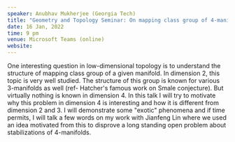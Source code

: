 ```yaml
---
speaker: Anubhav Mukherjee (Georgia Tech)
title: "Geometry and Topology Seminar: On mapping class group of 4-manifolds"
date: 16 Jan, 2022
time: 9 pm
venue: Microsoft Teams (online)
website: 
---
```


One interesting question in low-dimensional topology is to understand the structure of mapping class group of a given manifold. In dimension 2, this topic is very 
well studied. The structure of this group is known for various 3-manifolds as well (ref- Hatcher's famous work on Smale conjecture). But virtually nothing is known
in dimension 4. In this talk I will try to motivate why this problem in dimension 4 is interesting and how it is different from dimension 2 and 3. I will 
demonstrate some "exotic" phenomena and if time permits, I will talk a few words on my work with Jianfeng Lin where we used an idea motivated from this to disprove
a long standing open problem about stabilizations of 4-manifolds.
